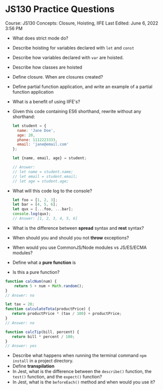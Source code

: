 # JS130 Practice Questions

Course: JS130
Concepts: Closure, Hoisting, IIFE
Last Edited: June 6, 2022 3:56 PM

- What does strict mode do?
- Describe hoisting for variables declared with `let` and `const`
- Describe how variables declared with `var` are hoisted.
- Describe how classes are hoisted
- Define closure. When are closures created?
- Define partial function application, and write an example of a partial function application
- What is a benefit of using IIFE's?
- Given this code containing ES6 shorthand, rewrite without any shorthand:
    
    ```jsx
    let student = {
      name: 'Jane Doe',
      age: 20,
      phone: 1112223333,
      email: 'jane@email.com'
    };
    
    let {name, email, age} = student;
    
    // Answer:
    // let name = student.name;
    // let email = student.email;
    // let age = student.age;
    ```
    
- What will this code log to the console?
    
    ```jsx
    let foo = [1, 2, 3];
    let bar = [4, 5, 6];
    let qux = [...foo, ...bar];
    console.log(qux);  
    // Answer: [1, 2, 3, 4, 5, 6]
    ```
    
- What is the difference between **spread** syntax and **rest** syntax?
- When should you and should you not **throw** exceptions?
- When would you use CommonJS/Node modules vs JS/ES/ECMA modules?
- Define what a **pure function** is
- Is this a pure function?

```jsx
function calcNum(num) {
	return 5 + num + Math.random();
}
// Answer: no
```

```jsx
let tax = 20;
function calculateTota(productPrice) {
   return productPrice * (tax / 100) + productPrice;
}
// Answer: no
```

```jsx
function calcTip(bill, percent) {
   return bill * percent / 100;
}
// Answer: yes
```

- Describe what happens when running the terminal command `npm install` in a project directory.
- Define **transpilation**
- In Jest, what is the difference between the `describe()` function, the `test()` function, and the `expect()` function?
- In Jest, what is the `beforeEach()` method and when would you use it?